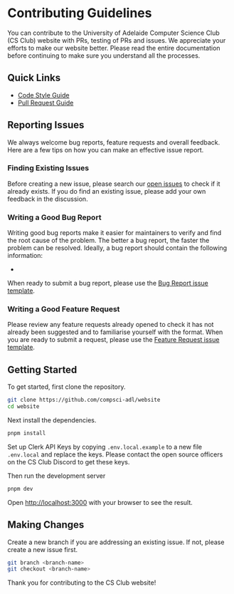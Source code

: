 # Contributing Guidelines

You can contribute to the University of Adelaide Computer Science Club (CS Club) website with PRs, testing of PRs and issues. We appreciate your efforts to make our website better. Please read the entire documentation before continuing to make sure you understand all the processes. 

## Quick Links

- [Code Style Guide](link-to-code-style-guide) 
- [Pull Request Guide](link-to-code-style-guide) 

## Reporting Issues 

We always welcome bug reports, feature requests and overall feedback. Here are a few tips on how you can make an effective issue report.

### Finding Existing Issues

Before creating a new issue, please search our [open issues](https://github.com/compsci-adl/website/issues) to check if it already exists. If you do find an existing issue, please add your own feedback in the discussion.

### Writing a Good Bug Report

Writing good bug reports make it easier for maintainers to verify and find the root cause of the problem. The better a bug report, the faster the problem can be resolved. Ideally, a bug report should contain the following information:

- 

When ready to submit a bug report, please use the [Bug Report issue template](https://github.com/compsci-adl/website/issues/new?assignees=&labels=&projects=&template=bug-report.yml).


### Writing a Good Feature Request

Please review any feature requests already opened to check it has not already been suggested and to familiarise yourself with the format. When you are ready to submit a request, please use the [Feature Request issue template](https://github.com/compsci-adl/website/issues/new?assignees=&labels=&projects=&template=feature-request.yml).

## Getting Started

To get started, first clone the repository.

```bash
git clone https://github.com/compsci-adl/website
cd website
```

Next install the dependencies.
```bash
pnpm install
```

Set up Clerk API Keys by copying `.env.local.example` to a new file `.env.local` and replace the keys. Please contact the open source officers on the CS Club Discord to get these keys.

Then run the development server

```bash
pnpm dev
```

Open [http://localhost:3000](http://localhost:3000) with your browser to see the result.

## Making Changes
Create a new branch if you are addressing an existing issue. If not, please create a new issue first.

```bash
git branch <branch-name>
git checkout <branch-name>
```


Thank you for contributing to the CS Club website!


